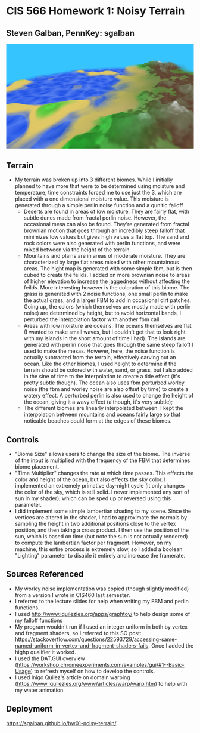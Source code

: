 # CIS 566 Homework 1: Noisy Terrain

## Steven Galban, PennKey: sgalban

![](img/ss1.png)

## Terrain
- My terrain was broken up into 3 different biomes. While I initially planned to have more
that were to be determined using moisture and temperature, time constraints forced me to
use just the 3, which are placed with a one dimensional moisture value. This moisture is generated
through a simple perlin noise function and a qunitic falloff
  - Deserts are found in areas of low moisture. They are fairly flat, with subtle dunes made from
  fractal perlin noise. However, the occasional mesa can also be found. They're generated from fractal
  brownian motion that goes through an incredibly steep falloff that minimizes low values but gives high
  values a flat top. The sand and rock colors were also generated with perlin functions, and were mixed
  between via the height of the terrain.
  - Mountains and plains are in areas of moderate moisture. They are characterized by large flat areas mixed
  with other mountainous areas. The hight map is generated with some simple fbm, but is then cubed to create the feilds.
  I added on more brownian noise to areas of higher elevation to increase the jaggedness without affecting the feilds. More interesting however is the coloration of this biome. The grass is generated with 2 noise functions, one small perlin to make the actual grass, and a larger FBM to add in occasional dirt patches. Going up, the colors (which themselves are mostly made with perlin noise) are determined by height, but to avoid horizontal bands, I perturbed the interpolation
  factor with another fbm call.
  - Areas with low moisture are oceans. The oceans themselves are flat (I wanted to make small waves, but I couldn't get
  that to look right with my islands in the short amount of time I had). The islands are generated with perlin noise that
  goes through the same steep falloff I used to make the mesas. However, here, the noise function is actually subtracted from the terrain, effectively carving out an ocean. Like the other biomes, I used height to determine if the terrain should be colored with water, sand, or grass, but I also added in the sine of time to the interpolation to create
  a tide effect (it's pretty subtle though). The ocean also uses fbm perturbed worley noise (the fbm and worley noise are
  also offset by time) to create a watery effect. A perturbed perlin is also used to change the height of the ocean, giving it a wavy effect (although, it's very subtle);
  - The different biomes are linearly interpolated between. I kept the interpolation between mountains and oceans fairly large
  so that noticable beaches could form at the edges of these biomes.

## Controls
- "Biome Size" allows users to change the size of the biome. The inverse of the input is multiplied with the frequency of the FBM that determines biome placement.
- "Time Multiplier" changes the rate at which time passes. This effects the color and height of the ocean, but also effects the sky color. I implemented an extremely primative day-night cycle (it only changes the color of the sky, which is still solid. I never implemented any sort of sun in my shader), which can be sped up or reversed using this parameter.
- I did implement some simple lambertian shading to my scene. Since the vertices are altered in the shader, I had to approximate the normals by sampling the height in two additional positions close to the vertex position, and then taking a cross product. I then use the position of the sun, which is based on time (but note the sun is not actually rendered) to compute the lambertian factor per fragment. However, on my machine, this entire process is extremely slow, so I added a boolean "Lighting" parameter to disable it entirely and increase the framerate.

## Sources Referenced
- My worley noise implementation was copied (though slightly modified) from a version I wrote in CIS460 last semester.
- I referred to the lecture slides for help when writing my FBM and perlin functions.
- I used http://www.iquilezles.org/apps/graphtoy/ to help design some of my falloff functions
- My program wouldn't run if I used an integer uniform in both by vertex and fragment shaders, so I referred to this SO post: https://stackoverflow.com/questions/22593729/accessing-same-named-uniform-in-vertex-and-fragment-shaders-fails. Once I added the highp qualifier it worked.
- I used the DAT.GUI overview (https://workshop.chromeexperiments.com/examples/gui/#1--Basic-Usage) to refresh myself on how to develop the controls.
- I used Inigo Quilez's article on domain warping (https://www.iquilezles.org/www/articles/warp/warp.htm) to help with my water animation.

## Deployment
https://sgalban.github.io/hw01-noisy-terrain/
